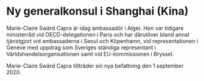# Ny generalkonsul i Shanghai (Kina)

Marie\-Claire Swärd Capra är idag ambassadör i Alger. Hon var tidigare ministerråd vid OECD\-delegationen i Paris och har därutöver bland annat tjänstgjort vid ambassaderna i Seoul och Köpenhamn, vid representationen i Genève med uppdrag som Sveriges ständiga representant i Världshandelsorganisationen samt vid EU\-kommissionen i Bryssel.

Marie\-Claire Swärd Capra tillträder sin nya befattning den 1 september 2020\.
